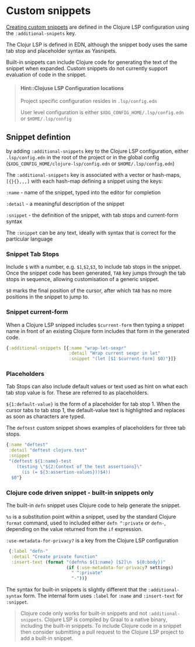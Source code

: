# Custom snippets

[Creating custom snippets](https://clojure-lsp.io/settings/#snippets) are defined in the Clojure LSP configuration using the `:additional-snipets` key.

The Clojur LSP is defined in EDN, although the snippet body uses the same tab stop and placeholder syntax as Yasnipets.

Built-in snippets can include Clojure code for generating the text of the snippet when expanded.  Custom snippets do not currently support evaluation of code in the snippet.


> #### Hint::Clojuse LSP Configuration locations
> Project specific configuration resides in `.lsp/config.edn`
>
> User level configuration is either `$XDG_CONFIG_HOME/.lsp/config.edn` or `$HOME/.lsp/config`


## Snippet defintion

 by adding `:additional-snippets` key to the Clojure LSP configuration, either `.lsp/config.edn` in the root of the project or in the global config (`$XDG_CONFIG_HOME/clojure-lsp/config.edn` or `$HOME/.lsp/config.edn`)

The `:additional-snippets` key is associated with a vector or hash-maps, `[{}{},,,]` with each hash-map defining a snippet using the keys:

`:name` - name of the snippet, typed into the editor for completion

`:detail` - a meaningful description of the snippet

`:snippet` - the definition of the snippet, with tab stops and current-form syntax

The `:snippet` can be any text, ideally with syntax that is correct for the particular language


### Snippet Tab Stops

Include `$` with a number, e.g. `$1`,`$2`,`$3`,  to include tab stops in the snippet.  Once the snippet code has been generated, `TAB` key jumps through the tab stops in sequence, allowing customisation of a generic snippet.

`$0` marks the final position of the cursor, after which `TAB` has no more positions in the snippet to jump to.


### Snippet current-form

When a Clojure LSP snipped includes `$current-form` then typing a snippet name in front of an existing Clojure form includes that form in the generated code.

```clojure
{:additional-snippets [{:name "wrap-let-sexpr"
                        :detail "Wrap current sexpr in let"
                        :snippet "(let [$1 $current-form] $0)"}]}
```

### Placeholders

Tab Stops can also include default values or text used as hint on what each tab stop value is for.  These are referred to as placeholders.

`${1:default-value}` is the form of a placeholder for tab stop 1.  When the cursor tabs to tab stop 1, the default-value text is highlighted and replaces as soon as characters are typed.

The `deftest` custom snippet shows examples of placeholders for three tab stops.

```clojure
{:name "deftest"
 :detail "deftest clojure.test"
 :snippet
 "(deftest ${1:name}-test
    (testing \"${2:Context of the test assertions}\"
      (is (= ${3:assertion-values}))$4))
  $0"}
```


### Clojure code driven snippet - built-in snippets only

The built-in `defn` snippet uses Clojure code to help generate the snippet.

`%s` is a substitution point within a snippet, used by the standard Clojure `format` command, used to included either `defn ^:private` or `defn-`, depending on the value returned from the `if` expression.

`:use-metadata-for-privacy?` is a key from the Clojure LSP configuration

```clojure
 {:label "defn-"
  :detail "Create private function"
  :insert-text (format "(defn%s ${1:name} [$2]\n  ${0:body})"
                       (if (:use-metadata-for-privacy? settings)
                         " ^:private"
                         "-"))}
```

The syntax for built-in snippets is slightly different that the `:additional-syntax` form.  The internal form uses `:label` for `:name` and `:insert-text` for `:snippet`.

> Clojure code only works for built-in snippets and not `:additional-snippets`. Clojure LSP is compiled by Graal to a native binary, including the built-in snippets.  To include Clojure code in a snippet then consider submitting a pull request to the Clojure LSP project to add a built-in snippet.
